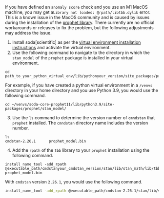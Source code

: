If you have defined an `anomaly score` check and you use an M1 MacOS machine, you may get a`Library not loaded: @rpath/libtbb.dylib` error. This is a known issue in the MacOS community and is caused by issues during the installation of the <a href="https://github.com/facebook/prophet" target="_blank">prophet library</a>. There currently are no official workarounds or releases to fix the problem, but the following adjustments may address the issue.

1. Install soda[scientific] as per the [virtual environment installation instructions](#install-soda-scientific-in-a-virtual-environment-recommended) and activate the virtual environment.
2. Use the following command to navigate to the directory in which the `stan_model` of the `prophet` package is installed in your virtual environment.
```shell
cd path_to_your_python_virtual_env/lib/pythonyour_version/site_packages/prophet/stan_model/
  ```
For example, if you have created a python virtual environment in a `/venvs` directory in your home directory and you use Python 3.9, you would use the following command.
```shell
cd ~/venvs/soda-core-prophet11/lib/python3.9/site-packages/prophet/stan_model/
  ```
3. Use the `ls` command to determine the version number of `cmndstan` that `prophet` installed. The `cmndstan` directory name includes the version number.
```shell
ls
cmdstan-2.26.1		prophet_model.bin
```
4. Add the `rpath` of the `tbb` library to your `prophet` installation using the following command.
```shell
install_name_tool -add_rpath @executable_path/cmdstanyour_cmdstan_version/stan/lib/stan_math/lib/tbb prophet_model.bin
```
With `cmdstan` version `2.26.1`, you would use the following command.
```bash
install_name_tool -add_rpath @executable_path/cmdstan-2.26.1/stan/lib/stan_math/lib/tbb prophet_model.bin
```
